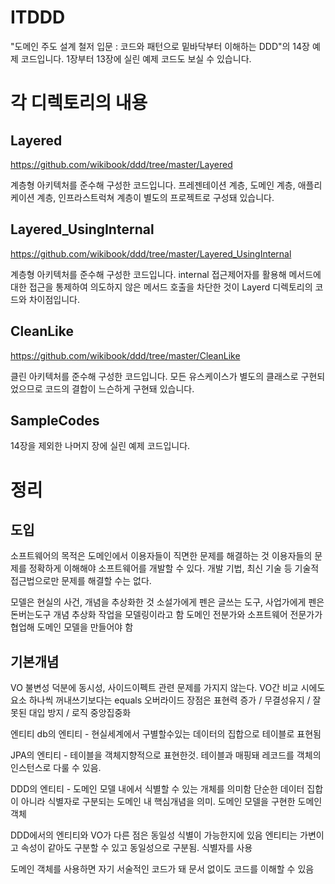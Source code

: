 # ITDDD

"도메인 주도 설계 철저 입문 : 코드와 패턴으로 밑바닥부터 이해하는 DDD"의 14장 예제 코드입니다.
1장부터 13장에 실린 예제 코드도 보실 수 있습니다.

# 각 디렉토리의 내용

## Layered

https://github.com/wikibook/ddd/tree/master/Layered

계층형 아키텍처를 준수해 구성한 코드입니다.
프레젠테이션 계층, 도메인 계층, 애플리케이션 계층, 인프라스트럭쳐 계층이 별도의 프로젝트로 구성돼 있습니다.

## Layered_UsingInternal

https://github.com/wikibook/ddd/tree/master/Layered_UsingInternal

계층형 아키텍처를 준수해 구성한 코드입니다.
internal 접근제어자를 활용해 메서드에 대한 접근을 통제하여 의도하지 않은 메서드 호출을 차단한 것이
Layerd 디렉토리의 코드와 차이점입니다.

## CleanLike

https://github.com/wikibook/ddd/tree/master/CleanLike

클린 아키텍처를 준수해 구성한 코드입니다.
모든 유스케이스가 별도의 클래스로 구현되었으므로 코드의 결합이 느슨하게 구현돼 있습니다.

## SampleCodes

14장을 제외한 나머지 장에 실린 예제 코드입니다.


# 정리 


## 도입

소프트웨어의 목적은 도메인에서 이용자들이 직면한 문제를 해결하는 것 
이용자들의 문제를 정확하게 이해해야 소프트웨어를 개발할 수 있다. 
개발 기법, 최신 기술 등 기술적 접근법으로만 문제를 해결할 수는 없다.

모델은 현실의 사건, 개념을 추상화한 것 
소설가에게 펜은 글쓰는 도구, 사업가에게 펜은 돈버는도구 
개념 추상화 작업을 모델링이라고 함 
도메인 전분가와 소프트웨어 전문가가 협업해 도메인 모델을 만들어야 함

## 기본개념 

VO
불변성 덕분에 동시성, 사이드이펙트 관련 문제를 가지지 않는다. 
VO간 비교 시에도 요소 하나씩 꺼내쓰기보다는 equals 오버라이드 
장점은 표현력 증가 / 무결성유지 / 잘못된 대입 방지 / 로직 중앙집중화 

엔티티
db의 엔티티 - 현실세계에서 구별할수있는 데이터의 집합으로 테이블로 표현됨 

JPA의 엔티티 - 테이블을 객체지향적으로 표현한것. 테이블과 매핑돼 레코드를 객체의 인스턴스로 다룰 수 있음. 

DDD의 엔티티 - 도메인 모델 내에서 식별할 수 있는 개체를 의미함 
단순한 데이터 집합이 아니라 식별자로 구분되는 도메인 내 핵심개념을 의미. 도메인 모델을 구현한 도메인 객체 

DDD에서의 엔티티와 VO가 다른 점은 동일성 식별이 가능한지에 있음 
엔티티는 가변이고 속성이 같아도 구분할 수 있고 동일성으로 구분됨. 식별자를 사용 

도메인 객체를 사용하면 자기 서술적인 코드가 돼 문서 없이도 코드를 이해할 수 있음
